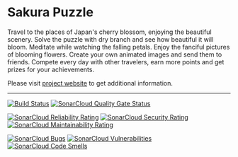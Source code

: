 # Sakura Puzzle

Travel  to  the  places  of  Japan's cherry blossom, enjoying the beautiful
scenery.  Solve  the  puzzle  with dry branch and see how beautiful it will
bloom.  Meditate  while  watching  the  falling  petals. Enjoy the fanciful
pictures of blooming flowers. Create your own animated images and send them
to  friends.  Compete  every day with other travelers, earn more points and
get prizes for your achievements.

Please visit [project website](https://sakuramobile.sourceforge.io/) to get
additional information.

---

[![Build Status](https://github.com/sakura-mobile/sakura-android/actions/workflows/build.yml/badge.svg?branch=rustore)](https://github.com/sakura-mobile/sakura-android/actions/workflows/build.yml?query=branch%3Arustore)
[![SonarCloud Quality Gate Status](https://sonarcloud.io/api/project_badges/measure?project=sakura-mobile_sakura-android&metric=alert_status)](https://sonarcloud.io/dashboard?id=sakura-mobile_sakura-android)

[![SonarCloud Reliability Rating](https://sonarcloud.io/api/project_badges/measure?project=sakura-mobile_sakura-android&metric=reliability_rating)](https://sonarcloud.io/dashboard?id=sakura-mobile_sakura-android)
[![SonarCloud Security Rating](https://sonarcloud.io/api/project_badges/measure?project=sakura-mobile_sakura-android&metric=security_rating)](https://sonarcloud.io/dashboard?id=sakura-mobile_sakura-android)
[![SonarCloud Maintainability Rating](https://sonarcloud.io/api/project_badges/measure?project=sakura-mobile_sakura-android&metric=sqale_rating)](https://sonarcloud.io/dashboard?id=sakura-mobile_sakura-android)

[![SonarCloud Bugs](https://sonarcloud.io/api/project_badges/measure?project=sakura-mobile_sakura-android&metric=bugs)](https://sonarcloud.io/dashboard?id=sakura-mobile_sakura-android)
[![SonarCloud Vulnerabilities](https://sonarcloud.io/api/project_badges/measure?project=sakura-mobile_sakura-android&metric=vulnerabilities)](https://sonarcloud.io/dashboard?id=sakura-mobile_sakura-android)
[![SonarCloud Code Smells](https://sonarcloud.io/api/project_badges/measure?project=sakura-mobile_sakura-android&metric=code_smells)](https://sonarcloud.io/dashboard?id=sakura-mobile_sakura-android)
